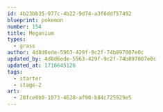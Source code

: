 ```yaml
---
id: 4b23bb35-977c-4b22-9d74-a3f6ddf57492
blueprint: pokemon
number: 154
title: Meganium
types:
  - grass
author: 4d8d6ede-5963-429f-9c2f-74b897007e0c
updated_by: 4d8d6ede-5963-429f-9c2f-74b897007e0c
updated_at: 1716645126
tags:
  - starter
  - stage-2
art:
  - 28fce0b0-1073-4628-af90-b84c725929e5
---
```

